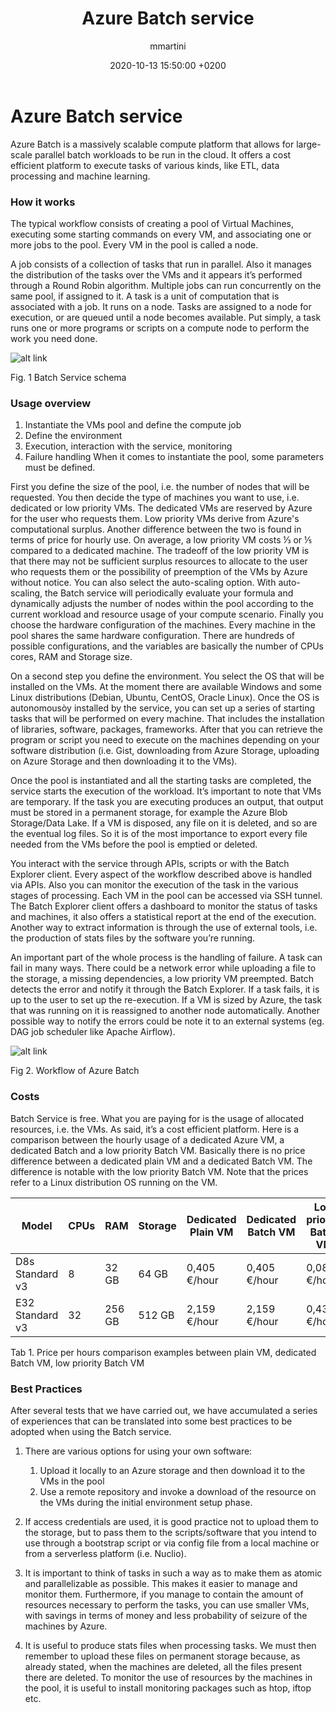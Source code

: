 ﻿---
layout: project
title:  "Azure Batch service"
date:   2020-10-13 15:50:00 +0200
categories: platform
author: mmartini
description: "Azure Batch is a massively scalable compute platform that allows for large-scale parallel batch workloads to be run in the cloud. It offers a cost efficient platform to execute tasks of various kinds, like ETL, data processing and machine learning."
---

Azure Batch service
===================
Azure Batch is a massively scalable compute platform that allows for large-scale parallel batch workloads to be run in the cloud. It offers a cost efficient platform to execute tasks of various kinds, like ETL, data processing and machine learning.

### How it works

The typical workflow consists of creating a pool of Virtual Machines, executing some starting commands on every VM, and associating one or more jobs to the pool. Every VM in the pool is called a node.

A job consists of a collection of tasks that run in parallel. Also it manages the distribution of the tasks over the VMs and it appears it’s performed through a Round Robin algorithm. Multiple jobs can run concurrently on the same pool, if assigned to it.
A task is a unit of computation that is associated with a job. It runs on a node. Tasks are assigned to a node for execution, or are queued until a node becomes available. Put simply, a task runs one or more programs or scripts on a compute node to perform the work you need done.

![alt link](https://user-images.githubusercontent.com/47110912/95857331-bed8db00-0d5b-11eb-9533-ad9eb7b69d53.png)

Fig. 1 Batch Service schema

### Usage overview

1. Instantiate the VMs pool and define the compute job
2. Define the environment
3. Execution, interaction with the service, monitoring
4. Failure handling  When it comes to instantiate the pool, some parameters must be defined.

First you define the size of the pool, i.e. the number of nodes that will be requested. You then decide the type of machines you want to use, i.e. dedicated or low priority VMs. The dedicated VMs are reserved by Azure for the user who requests them. Low priority VMs derive from Azure's computational surplus. Another difference between the two is found in terms of price for hourly use. On average, a low priority VM costs ⅓ or ⅕ compared to a dedicated machine. The tradeoff of the low priority VM is that there may not be sufficient surplus resources to allocate to the user who requests them or the possibility of preemption of the VMs by Azure without notice. You can also select the auto-scaling option. With auto-scaling, the Batch service will periodically evaluate your formula and dynamically adjusts the number of nodes within the pool according to the current workload and resource usage of your compute scenario. Finally you choose the hardware configuration of the machines. Every machine in the pool shares the same hardware configuration. There are hundreds of possible configurations, and the variables are basically the number of CPUs cores, RAM and Storage size.

On a second step you define the environment. You select the OS that will be installed on the VMs. At the moment there are available Windows and some Linux distributions (Debian, Ubuntu, CentOS, Oracle Linux). Once the OS is autonomousòy installed by the service, you can set up a series of starting tasks that will be performed on every machine. That includes the installation of libraries, software, packages, frameworks. After that you can retrieve the program or script you need to execute on the machines depending on your software distribution (i.e. Gist, downloading from Azure Storage, uploading on Azure Storage and then downloading it to the VMs).

Once the pool is instantiated and all the starting tasks are completed, the service starts the execution of the workload. It’s important to note that VMs are temporary. If the task you are executing produces an output, that output must be stored in a permanent storage, for example the Azure Blob Storage/Data Lake. If a VM is disposed, any file on it is deleted, and so are the eventual log files. So it is of the most importance to export every file needed from the VMs before the pool is emptied or deleted.

You interact with the service through APIs, scripts or with the Batch Explorer client. Every aspect of the workflow described above is handled via APIs. Also you can monitor the execution of the task in the various stages of processing. Each VM in the pool can be accessed via SSH tunnel. The Batch Explorer client offers a dashboard to monitor the status of tasks and machines, it also offers a statistical report at the end of the execution. Another way to extract information is through the use of external tools, i.e. the production of stats files by the software you’re running.

An important part of the whole process is the handling of failure. A task can fail in many ways. There could be a network error while uploading a file to the storage, a missing dependencies, a low priority VM preempted. Batch detects the error and notify it through the Batch Explorer. If a task fails, it is up to the user to set up the re-execution. If a VM is sized by Azure, the task that was running on it is reassigned to another node automatically. Another possible way to notify the errors could be note it to an external systems (eg. DAG job scheduler like Apache Airflow).

![alt link](https://user-images.githubusercontent.com/47110912/95857294-af599200-0d5b-11eb-9870-d835e358782d.png)

Fig 2. Workflow of Azure Batch

### Costs

Batch Service is free. What you are paying for is the usage of allocated resources, i.e. the VMs. As said, it’s a cost efficient platform. Here is a comparison between the hourly usage of a dedicated Azure VM, a dedicated Batch and a low priority Batch VM. Basically there is no price difference between a dedicated plain VM and a dedicated Batch VM. The difference is notable with the low priority Batch VM. Note that the prices refer to a Linux distribution OS running on the VM.

| Model           | CPUs | RAM    | Storage  | Dedicated Plain VM | Dedicated Batch VM | Low priority Batch VM |
| --------------- | ---- | ------ | -------- | ------------------ | ------------------ | --------------------- |
| D8s Standard v3 | 8    | 32 GB  | 64 GB    | 0,405 €/hour       | 0,405 €/hour       | 0,081 €/hour          |
| E32 Standard v3 | 32   | 256 GB | 512 GB   | 2,159 €/hour       | 2,159 €/hour       | 0,432 €/hour          |

Tab 1. Price per hours comparison examples between plain VM, dedicated Batch VM, low priority Batch VM

### Best Practices

After several tests that we have carried out, we have accumulated a series of experiences that can be translated into some best practices to be adopted when using the Batch service.

1. There are various options for using your own software:

    1. Upload it locally to an Azure storage and then download it to the VMs in the pool
    2. Use a remote repository and invoke a download of the resource on the VMs during the initial environment setup phase.

2. If access credentials are used, it is good practice not to upload them to the storage, but to pass them to the scripts/software that you intend to use through a bootstrap script or via config file from a local machine or from a serverless platform (i.e. Nuclio).

3. It is important to think of tasks in such a way as to make them as atomic and parallelizable as possible. This makes it easier to manage and monitor them. Furthermore, if you manage to contain the amount of resources necessary to perform the tasks, you can use smaller VMs, with savings in terms of money and less probability of seizure of the machines by Azure.

4. It is useful to produce stats files when processing tasks. We must then remember to upload these files on permanent storage because, as already stated, when the machines are deleted, all the files present there are deleted. To monitor the use of resources by the machines in the pool, it is useful to install monitoring packages such as htop, iftop etc.